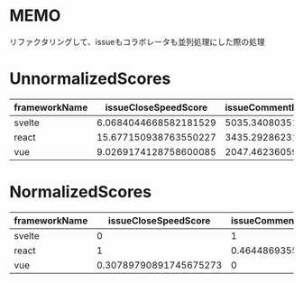 # MEMO
リファクタリングして、issueもコラボレータも並列処理にした際の処理

# UnnormalizedScores

frameworkName|issueCloseSpeedScore|issueCommentByCollaboratorScore|abandonedScore|maintenanceScore
---|---|---|---|---
svelte|6.0684044668582181529|5035.3408035102195003|4769.8552376707713523|-
react|15.677150938763550227|3435.2928623170807251|5518.3970069718410159|-
vue|9.0269174128758600085|2047.4623605951819071|932.87916067939559223|-

# NormalizedScores

frameworkName|issueCloseSpeedScore|issueCommentByCollaboratorScore|abandonedScore|maintenanceScore
---|---|---|---|---
svelte|0|1|0.83675959959325153272|0.16324040040674846728
react|1|0.46448693554209720103|1|0.464486935542097201
vue|0.30789790891745675273|0|0|0.30789790891745675273
